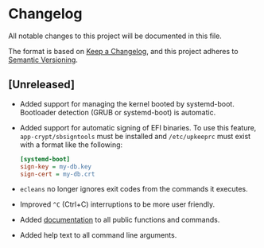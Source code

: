 # Changelog

All notable changes to this project will be documented in this file.

The format is based on [Keep a Changelog](https://keepachangelog.com/en/1.0.0/),
and this project adheres to
[Semantic Versioning](https://semver.org/spec/v2.0.0.html).

## [Unreleased]

* Added support for managing the kernel booted by systemd-boot. Bootloader
  detection (GRUB or systemd-boot) is automatic.
* Added support for automatic signing of EFI binaries. To use this feature,
  `app-crypt/sbsigntools` must be installed and `/etc/upkeeprc` must exist with
  a format like the following:

  ```ini
  [systemd-boot]
  sign-key = my-db.key
  sign-cert = my-db.crt
  ```

* `ecleans` no longer ignores exit codes from the commands it executes.
* Improved `^C` (Ctrl+C) interruptions to be more user friendly.
* Added [documentation](https://upkeep.readthedocs.io/en/latest/) to all public
  functions and commands.
* Added help text to all command line arguments.
